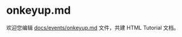 onkeyup.md
===

欢迎您编辑 <a target="__blank" href="https://github.com/jaywcjlove/html-tutorial/blob/main/docs/events/onkeyup.md">docs/events/onkeyup.md</a> 文件，共建 HTML Tutorial 文档。